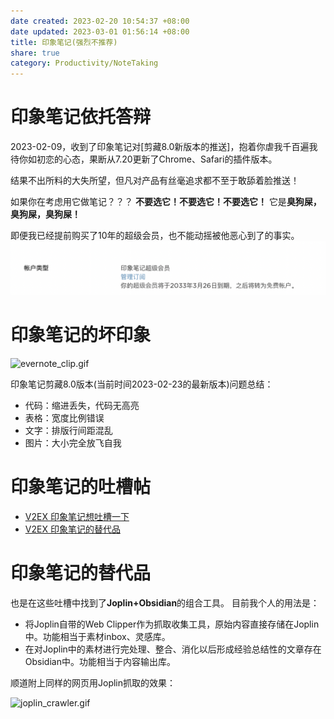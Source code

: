 ```yaml
---
date created: 2023-02-20 10:54:37 +08:00
date updated: 2023-03-01 01:56:14 +08:00
title: 印象笔记(强烈不推荐)
share: true
category: Productivity/NoteTaking
---
```

# 印象笔记依托答辩
2023-02-09，收到了印象笔记对[剪藏8.0新版本的推送]，抱着你虐我千百遍我待你如初恋的心态，果断从7.20更新了Chrome、Safari的插件版本。

结果不出所料的大失所望，但凡对产品有丝毫追求都不至于敢舔着脸推送！

如果你在考虑用它做笔记？？？
	**不要选它！不要选它！不要选它！**
	它是**臭狗屎，臭狗屎，臭狗屎！**

即便我已经提前购买了10年的超级会员，也不能动摇被他恶心到了的事实。
![evernote_10yrs_membership.png](../../img/evernote_10yrs_membership.png)


# 印象笔记的坏印象
![evernote_clip.gif](evernote_clip.gif)

印象笔记剪藏8.0版本(当前时间2023-02-23的最新版本)问题总结：
- 代码：缩进丢失，代码无高亮
- 表格：宽度比例错误
- 文字：排版行间距混乱
- 图片：大小完全放飞自我


# 印象笔记的吐槽帖
- [V2EX 印象笔记想吐槽一下](https://www.v2ex.com/t/893497)
- [V2EX 印象笔记的替代品](https://www.v2ex.com/t/719982)

# 印象笔记的替代品
也是在这些吐槽中找到了**Joplin+Obsidian**的组合工具。
目前我个人的用法是：
- 将Joplin自带的Web Clipper作为抓取收集工具，原始内容直接存储在Joplin中。功能相当于素材inbox、灵感库。
- 在对Joplin中的素材进行完处理、整合、消化以后形成经验总结性的文章存在Obsidian中。功能相当于内容输出库。

顺道附上同样的网页用Joplin抓取的效果：

![joplin_crawler.gif](joplin_crawler.gif)












